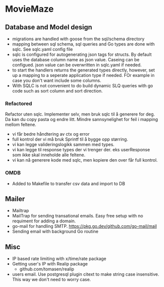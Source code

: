 # MovieMaze

## Database and Model design

- migrations are handled with goose from the sql/schema directory
- mapping between sql schema, sql queries and Go types are done with sqlc. See sqlc.yaml config file
- sqlc is configured for autogenerating json tags for structs. By default uses the database column name as json value. Caseing can be configued. json value can be overwritten in sqlc.yaml if needed.
- to start the handlers returns the generated types directly, however, set up a mapping to a seperate application type if needed. FOr example in case you don't want include some columns.
- With SQLC is not convenient to do build dynamic SLQ queries with go code such as sort column and sort direction.

### Refactored

Refactor uten sqlc. Implementer selv, men bruk sqlc til å generere for deg. Da kan du copy pasta og endre litt. Mindre sannsynelighet for feil i mapping mellom feltene.

- vi får bedre håndtering av ctx og error
- full kontrol der vi må bruk Sprintf til å bygge opp størring.
- vi kan legge valideringslogikk sammen med types.
- vi kan legge til response types der vi trenger der. eks userResponse som ikke skal inneholde alle feltene.
- vi kan nå generere kode med sqlc, men kopiere den over får full kontrol.

### OMDB

- Added to Makefile to transfer csv data and import to DB

## Mailer

- Mailtrap
- MailTrap for sending transational emails. Easy free setup with no requiment for adding a domain.
- go-mail for handling SMTP. https://pkg.go.dev/github.com/go-mail/mail
- Sending email with background Go routine

## Misc

- IP based rate limiting with x/time/rate package
- Getting user's IP with Realip package
  - github.com/tomasen/realip
- users email. Use postgresql plugin citext to make string case insensitive. This way we don't need to worry case.
